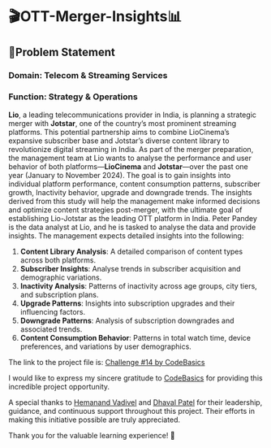 # 🎬OTT-Merger-Insights📊

## 📌Problem Statement

### Domain: Telecom & Streaming Services                                                                                           
### Function: Strategy & Operations
**Lio**, a leading telecommunications provider in India, is planning a strategic merger with **Jotstar**, one of the country’s most prominent streaming platforms. This potential partnership aims to combine LioCinema’s expansive subscriber base and Jotstar’s diverse content library to revolutionize digital streaming in India. As part of the merger preparation, the management team at Lio wants to analyse the performance and user behavior of both platforms—**LioCinema** and **Jotstar**—over the past one year (January to November 2024). The goal is to gain insights into individual platform performance, content consumption patterns, subscriber growth, Inactivity behavior, upgrade and downgrade trends. The insights derived from this study will help the management make informed decisions and optimize content strategies post-merger, with the ultimate goal of establishing Lio-Jotstar as the leading OTT platform in India. Peter Pandey is the data analyst at Lio, and he is tasked to analyse the data and provide insights. The management expects detailed insights into the following:
1. **Content Library Analysis**: A detailed comparison of content types across both platforms.
2. **Subscriber Insights**: Analyse trends in subscriber acquisition and demographic variations.
3. **Inactivity Analysis**: Patterns of inactivity across age groups, city tiers, and subscription plans.
4. **Upgrade Patterns**: Insights into subscription upgrades and their influencing factors.
5. **Downgrade Patterns**: Analysis of subscription downgrades and associated trends.
6. **Content Consumption Behavior**: Patterns in total watch time, device preferences, and variations by user demographics.

The link to the project file is: [Challenge #14 by CodeBasics](https://codebasics.io/challenge/codebasics-resume-project-challenge)

I would like to express my sincere gratitude to [CodeBasics](https://www.linkedin.com/company/codebasics/posts/?feedView=all) for providing this incredible project opportunity. 

A special thanks to [Hemanand Vadivel](https://www.linkedin.com/in/hemvad/) and [Dhaval Patel](https://www.linkedin.com/in/dhavalsays/) for their leadership, guidance, and continuous support throughout this project. Their efforts in making this initiative possible are truly appreciated.

Thank you for the valuable learning experience! 🚀
